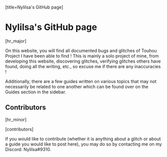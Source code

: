 [title=Nylilsa's GitHub page]
# Nylilsa's GitHub page

[hr_major]  

On this website, you will find all documented bugs and glitches of Touhou Project I have been able to find ! This is mainly a solo project of mine, from developing this website, discovering glitches, verifying glitches others have found, doing all the writing, etc., so excuse me if there are any inaccuracies !

Additionally, there are a few guides written on various topics that may not necessarily be related to one another which can be found over on the Guides section in the sidebar.



## Contributors

[hr_minor] 

[contributors]


If you would like to contribute (whether it is anything about a glitch or about a guide you would like to post here), you may do so by contacting me on my Discord: Nylilsa#9310.
